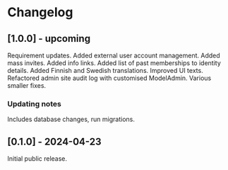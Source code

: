 # Changelog
## [1.0.0] - upcoming
Requirement updates.
Added external user account management.
Added mass invites.
Added info links.
Added list of past memberships to identity details.
Added Finnish and Swedish translations.
Improved UI texts.
Refactored admin site audit log with customised ModelAdmin.
Various smaller fixes.

### Updating notes
Includes database changes, run migrations.

## [0.1.0] - 2024-04-23
Initial public release.
